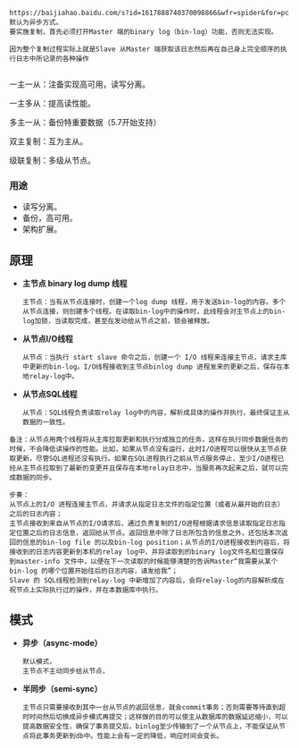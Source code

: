 ~~~
https://baijiahao.baidu.com/s?id=1617888740370098866&wfr=spider&for=pc
默认为异步方式。
要实施复制，首先必须打开Master 端的binary log（bin-log）功能，否则无法实现。

因为整个复制过程实际上就是Slave 从Master 端获取该日志然后再在自己身上完全顺序的执行日志中所记录的各种操作


~~~



一主一从：注备实现高可用，读写分离。

一主多从：提高读性能。

多主一从：备份特重要数据（5.7开始支持）



双主复制：互为主从。

级联复制：多级从节点。



### 用途

* 读写分离。
* 备份，高可用。
* 架构扩展。



## 原理

* **主节点 binary log dump 线程**

  ~~~ 
  主节点：当有从节点连接时，创建一个log dump 线程，用于发送bin-log的内容。多个从节点连接，则创建多个线程。在读取bin-log中的操作时，此线程会对主节点上的bin-log加锁，当读取完成，甚至在发动给从节点之前，锁会被释放。
  ~~~

* **从节点I/O线程**

  ~~~
  从节点：当执行 start slave 命令之后，创建一个 I/O 线程来连接主节点，请求主库中更新的bin-log。I/O线程接收到主节点binlog dump 进程发来的更新之后，保存在本地relay-log中。
  ~~~

* **从节点SQL线程**

  ~~~
  从节点：SQL线程负责读取relay log中的内容，解析成具体的操作并执行，最终保证主从数据的一致性。
  ~~~

~~~
备注：从节点用两个线程将从主库拉取更新和执行分成独立的任务，这样在执行同步数据任务的时候，不会降低读操作的性能。比如，如果从节点没有运行，此时I/O进程可以很快从主节点获取更新，尽管SQL进程还没有执行。如果在SQL进程执行之前从节点服务停止，至少I/O进程已经从主节点拉取到了最新的变更并且保存在本地relay日志中，当服务再次起来之后，就可以完成数据的同步。

步奏：
从节点上的I/O 进程连接主节点，并请求从指定日志文件的指定位置（或者从最开始的日志）之后的日志内容；
主节点接收到来自从节点的I/O请求后，通过负责复制的I/O进程根据请求信息读取指定日志指定位置之后的日志信息，返回给从节点。返回信息中除了日志所包含的信息之外，还包括本次返回的信息的bin-log file 的以及bin-log position；从节点的I/O进程接收到内容后，将接收到的日志内容更新到本机的relay log中，并将读取到的binary log文件名和位置保存到master-info 文件中，以便在下一次读取的时候能够清楚的告诉Master“我需要从某个bin-log 的哪个位置开始往后的日志内容，请发给我”；
Slave 的 SQL线程检测到relay-log 中新增加了内容后，会将relay-log的内容解析成在祝节点上实际执行过的操作，并在本数据库中执行。
~~~



## 模式

* **异步（async-mode）**

  ~~~
  默认模式，
  主节点不主动同步给从节点，
  ~~~

* **半同步（semi-sync）**

  ~~~
  主节点只需要接收到其中一台从节点的返回信息，就会commit事务；否则需要等待直到超时时间然后切换成异步模式再提交；这样做的目的可以使主从数据库的数据延迟缩小，可以提高数据安全性，确保了事务提交后，binlog至少传输到了一个从节点上，不能保证从节点将此事务更新到db中。性能上会有一定的降低，响应时间会变长。
  ~~~

  